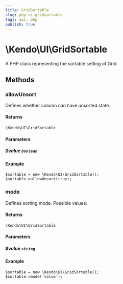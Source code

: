 ```yaml
---
title: GridSortable
slug: php-ui-gridsortable
tags: api, php
publish: true
---
```


# \Kendo\UI\GridSortable

A PHP class representing the sortable setting of Grid.


## Methods

### allowUnsort
Defines whether column can have unsorted state.

#### Returns
`\Kendo\UI\GridSortable`

#### Parameters

##### $value `boolean`



#### Example 
    $sortable = new \Kendo\UI\GridSortable();
    $sortable->allowUnsort(true);

### mode
Defines sorting mode. Possible values:

#### Returns
`\Kendo\UI\GridSortable`

#### Parameters

##### $value `string`



#### Example 
    $sortable = new \Kendo\UI\GridSortable();
    $sortable->mode('value');

